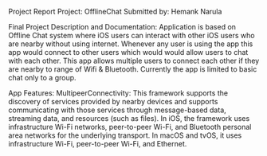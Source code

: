 Project Report
Project:  OfflineChat
Submitted by: Hemank Narula

Final Project Description and Documentation: 
Application is based on Offline Chat system where iOS users can interact with
other iOS users who are nearby without using internet. 
Whenever any user is using the app this app would connect to other users which would would allow users to chat with each other. This app allows multiple users to connect each other if they are nearby to range of Wifi & Bluetooth. 
Currently the app is limited to basic chat only to a group.

App Features:
MultipeerConnectivity: This framework supports the discovery of services provided by nearby devices and supports communicating with those services through message-based data, streaming data, and resources (such as files). In iOS, the framework uses infrastructure Wi-Fi networks, peer-to-peer Wi-Fi, and Bluetooth personal area networks for the underlying transport. In macOS and tvOS, it uses infrastructure Wi-Fi, peer-to-peer Wi-Fi, and Ethernet.



